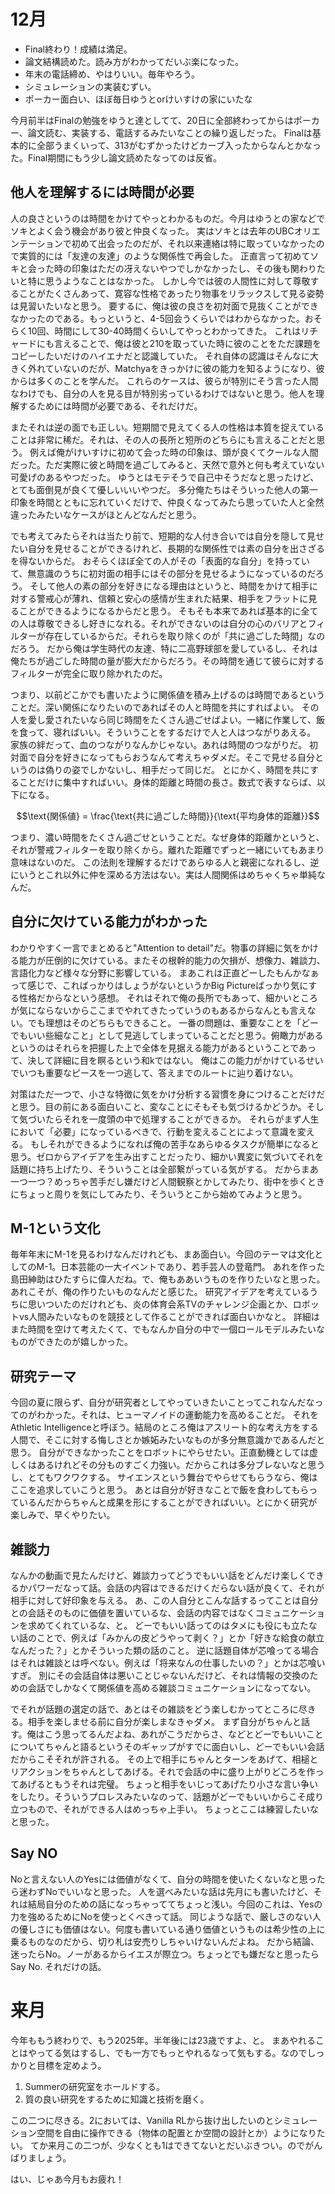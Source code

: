 # 12月

- Final終わり！成績は満足。
- 論文結構読めた。読み方がわかってだいぶ楽になった。
- 年末の電話締め、やはりいい。毎年やろう。
- シミュレーションの実装むずい。
- ポーカー面白い、ほぼ毎日ゆうとorけいすけの家にいたな

今月前半はFinalの勉強をゆうと達としてて、20日に全部終わってからはポーカー、論文読む、実装する、電話するみたいなことの繰り返しだった。
Finalは基本的に全部うまくいって、313がむずかったけどカーブ入ったからなんとかなった。Final期間にもう少し論文読めたなってのは反省。


## 他人を理解するには時間が必要

人の良さというのは時間をかけてやっとわかるものだ。今月はゆうとの家などでソキとよく会う機会があり彼と仲良くなった。
実はソキとは去年のUBCオリエンテーションで初めて出会ったのだが、それ以来連絡は特に取っていなかったので実質的には「友達の友達」のような関係性で再会した。
正直言って初めてソキと会った時の印象はただの冴えないやつでしかなかったし、その後も関わりたいと特に思うようなことはなかった。
しかし今では彼の人間性に対して尊敬することがたくさんあって、寛容な性格であったり物事をリラックスして見る姿勢は見習いたいなと思う。
要するに、俺は彼の良さを初対面で見抜くことができなかったのである。もっというと、4-5回会うくらいではわからなかった。おそらく10回、時間にして30-40時間くらいしてやっとわかってきた。
これはリチャードにも言えることで、俺は彼と210を取っていた時に彼のことをただ課題をコピーしたいだけのハイエナだと認識していた。
それ自体の認識はそんなに大きく外れていないのだが、Matchyaをきっかけに彼の能力を知るようになり、彼からは多くのことを学んだ。
これらのケースは、彼らが特別にそう言った人間なわけでも、自分の人を見る目が特別劣っているわけではないと思う。他人を理解するためには時間が必要である、それだけだ。

またそれは逆の面でも正しい。短期間で見えてくる人の性格は本質を捉えていることは非常に稀だ。それは、その人の長所と短所のどちらにも言えることだと思う。
例えば俺がけいすけに初めて会った時の印象は、頭が良くてクールな人間だった。ただ実際に彼と時間を過ごしてみると、天然で意外と何も考えていない可愛げのあるやつだった。
ゆうとはモテそうで自己中そうだなと思ったけど、とても面倒見が良くて優しいいいやつだ。
多分俺たちはそういった他人の第一印象を時間とともに忘れていくだけで、仲良くなってみたら思っていた人と全然違ったみたいなケースがほとんどなんだと思う。

でも考えてみたらそれは当たり前で、短期的な人付き合いでは自分を隠して見せたい自分を見せることができるけれど、長期的な関係性では素の自分を出さざるを得ないからだ。
おそらくほぼ全ての人がその「表面的な自分」を持っていて、無意識のうちに初対面の相手にはその部分を見せるようになっているのだろう。
そして他人の素の部分を好きになる理由はというと、時間をかけて相手に対する警戒心が薄れ、信頼と安心の感情が生まれた結果、相手をフラットに見ることができるようになるからだと思う。
そもそも本来であれば基本的に全ての人は尊敬できるし好きになれる。それができないのは自分の心のバリアとフィルターが存在しているからだ。それらを取り除くのが「共に過ごした時間」なのだろう。
だから俺は学生時代の友達、特に二高野球部を愛しているし、それは俺たちが過ごした時間の量が膨大だからだろう。その時間を通じて彼らに対するフィルターが完全に取り除かれたのだ。

つまり、以前どこかでも書いたように関係値を積み上げるのは時間であるということだ。深い関係になりたいのであればその人と時間を共にすればよい。
その人を愛し愛されたいなら同じ時間をたくさん過ごせばよい。一緒に作業して、飯を食って、寝ればいい。そういうことをするだけで人と人はつながりあえる。
家族の絆だって、血のつながりなんかじゃない。あれは時間のつながりだ。
初対面で自分を好きになってもらおうなんて考えちゃダメだ。そこで見せる自分というのは偽りの姿でしかないし、相手だって同じだ。
とにかく、時間を共にすることだけに集中すればいい。身体的距離と時間の長さ。数式で表すならば、以下になる。

```math
\text{関係値} = \frac{\text{共に過ごした時間}}{\text{平均身体的距離}}
```

つまり、濃い時間をたくさん過ごせということだ。なぜ身体的距離かというと、それが警戒フィルターを取り除くから。離れた距離でずっと一緒にいてもあまり意味はないのだ。
この法則を理解するだけであらゆる人と親密になれるし、逆にいうとこれ以外に仲を深める方法はない。実は人間関係はめちゃくちゃ単純なんだ。


## 自分に欠けている能力がわかった

わかりやすく一言でまとめると"Attention to detail"だ。物事の詳細に気をかける能力が圧倒的に欠けている。またその根幹的能力の欠損が、想像力、雑談力、言語化力など様々な分野に影響している。
まあこれは正直どーしたもんかなぁって感じで、こればっかりはしょうがないというかBig Pictureばっかり気にする性格だからなという感想。
それはそれで俺の長所でもあって、細かいところが気にならないからここまでやれてきたっていうのもあるからなんとも言えない。でも理想はそのどちらもできること。
一番の問題は、重要なことを「どーでもいい些細なこと」として見逃してしまっていることだと思う。俯瞰力があるというのはそれらを把握した上で全体を見据える能力があるということであって、決して詳細に目を瞑るという和kではない。
俺はこの能力がかけているせいでいつも重要なピースを一つ逃して、答えまでのルートに辿り着けない。

対策はただ一つで、小さな特徴に気をかけ分析する習慣を身につけることだけだと思う。目の前にある面白いこと、変なことにそもそも気づけるかどうか。そして気づいたらそれを一度頭の中で処理することができるか。
それらがまず人生において「必要」になっているべきで、行動を変えることによって意識を変える。
もしそれができるようになれば俺の苦手なあらゆるタスクが簡単になると思う。ゼロからアイデアを生み出すことだったり、細かい異変に気づいてそれを話題に持ち上げたり、そういうことは全部繋がっている気がする。
だからまあ一つ一つ？めっちゃ苦手だし嫌だけど人間観察とかしてみたり、街中を歩くときにちょっと周りを気にしてみたり、そういうとこから始めてみようと思う。

## M-1という文化

毎年年末にM-1を見るわけなんだけれども、まあ面白い。今回のテーマは文化としてのM-1。日本芸能の一大イベントであり、若手芸人の登竜門。
あれを作った島田紳助はひたすらに偉人だね。で、俺もああいうものを作りたいなと思った。あれこそが、俺の作りたいものなんだと感じた。
研究アイデアを考えているうちに思いついたのだけれども、炎の体育会系TVのチャレンジ企画とか、ロボットvs人間みたいなものを競技として作ることができれば面白いかなと。
詳細はまた時間を空けて考えたくて、でもなんか自分の中で一個ロールモデルみたいなものができたのが嬉しかった。

## 研究テーマ

今回の夏に限らず、自分が研究者としてやっていきたいことってこれなんだなってのがわかった。それは、ヒューマノイドの運動能力を高めることだ。
それをAthletic Intelligenceと呼ぼう。結局のところ俺はアスリート的な考え方をする人間で、そこに対する悔しさとか嫉妬みたいなものが多分無意識かであるんだと思う。
自分ができなかったことをロボットにやらせたい。正直動機としては虚しくはあるけれどその分ものすごく力強い。だからこれは多分ブレないなと思うし、とてもワクワクする。
サイエンスという舞台でやらせてもらうなら、俺はここを追求していこうと思う。
あとは自分が好きなことで飯を食わしてもらっているんだからちゃんと成果を形にすることができればいい。とにかく研究が楽しみで、早くやりたい。


## 雑談力

なんかの動画で見たんだけど、雑談力ってどうでもいい話をどんだけ楽しくできるかパワーだなって話。会話の内容はできるだけくだらない話が良くて、それが相手に対して好印象を与える。
あ、この人自分とこんな話するってことは自分との会話そのものに価値を置いているな、会話の内容ではなくコミュニケーションを求めてくれているな、と。
どーでもいい話ってのはタメにも役にも立たない話のことで、例えば「みかんの皮どうやって剥く？」とか「好きな給食の献立なんだった？」とかそういった類の話のこと。
逆に話題自体が芯喰ってる場合はそれは雑談とは呼べない。例えば「将来なんの仕事したいの？」とかは芯喰いすぎ。
別にその会話自体は悪いことじゃないんだけど、それは情報の交換のための会話でしかなくて関係値を高める雑談コミュニケーションになってない。

でそれが話題の選定の話で、あとはその雑談をどう楽しむかってところに尽きる。相手を楽しませる前に自分が楽しまなきゃダメ。
まず自分がちゃんと話す。俺はこう思ってるんだよね、あれがこうだからさ、などとどーでもいいことについてちゃんと語るというそのギャップがすでに面白いし、どーでもいい会話だからこそそれが許される。
その上で相手にちゃんとターンをあげて、相槌とリアクションをちゃんとしてあげる。それで会話の中に盛り上がりどころを作ってあげるともうそれは完璧。
ちょっと相手をいじってあげたり小さな言い争いをしたり。そういうプロレスみたいなのって、話題がどーでもいいからこそ成り立つもので、それができる人はめっちゃ上手い。
ちょっとここは練習したいなと思った。

## Say NO

Noと言えない人のYesには価値がなくて、自分の時間を使いたくないなと思ったら迷わずNoでいいなと思った。
人を選べみたいな話は先月にも書いたけど、それは結局自分のための話になっちゃっててちょっと浅い。今回のこれは、Yesの力を強めるためにNoを使っとくべきって話。
同じような話で、厳しさのない人の優しさにも価値はない。何度も書いている通り価値というものは希少性の上に乗るものなのだから、切り札は安売りしちゃいけないんだよね。
だから結論、迷ったらNo。ノーがあるからイエスが際立つ。ちょっとでも嫌だなと思ったらSay No. それだけの話。


# 来月

今年ももう終わりで、もう2025年。半年後には23歳ですよ、と。
まあやれることはやってる気はするし、でも一方でもっとやれるなって気もする。なのでしっかりと目標を定めよう。

1. Summerの研究室をホールドする。
2. 質の良い研究をするために知識と技術を磨く。

この二つに尽きる。2においては、Vanilla RLから抜け出したいのとシミュレーション空間を自由に操作できる（物体の配置とか空間の設計とか）ようになりたい。
てか来月この二つが、少なくとも1はできてないとだいぶきつい。のでがんばりましょう。

はい、じゃあ今月もお疲れ！

